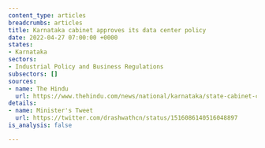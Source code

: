 ```yaml
---
content_type: articles
breadcrumbs: articles
title: Karnataka cabinet approves its data center policy
date: 2022-04-27 07:00:00 +0000
states:
- Karnataka
sectors:
- Industrial Policy and Business Regulations
subsectors: []
sources:
- name: The Hindu
  url: https://www.thehindu.com/news/national/karnataka/state-cabinet-clears-data-centre-policy/article65332930.ece
details:
- name: Minister's Tweet
  url: https://twitter.com/drashwathcn/status/1516086140516048897
is_analysis: false

---
```

